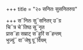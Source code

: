 +++
title = "२० सनितः सुसनितरुग्र"

+++
स᳓नितः सु᳓सनितर् उ᳓ग्र  
चि᳓त्र चे᳓तिष्ठ सू᳓नृत  
प्रास᳓हा सम्राट् स᳓हुरिं स᳓हन्तम्  
भुज्युं᳓ वा᳓जेषु पू᳓र्वियम्
